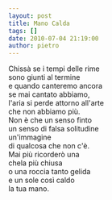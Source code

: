 ```yaml
---
layout: post
title: Mano Calda
tags: []
date: 2010-07-04 21:19:00
author: pietro
---
```

Chissà se i tempi delle rime<br/>sono giunti al termine<br/>e quando canteremo ancora<br/>se mai cantato abbiamo,<br/>l'aria si perde attorno all'arte<br/>che non abbiamo più.<br/>Non è che un senso finto<br/>un senso di falsa solitudine<br/>un'immagine<br/>di qualcosa che non c'è.<br/>Mai più ricorderò una<br/>chela più chiusa<br/>o una roccia tanto gelida<br/>e un sole così caldo<br/>la tua mano.
